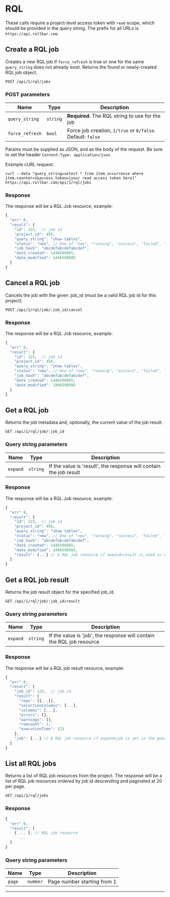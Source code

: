 # RQL

These calls require a project-level access token with `read` scope, which should be provided in
the query string. The prefix for all URLs is `https://api.rollbar.com`.

## Create a RQL job

Creates a new RQL job if `force_refresh` is true or one for the same `query_string` does not
already exist. Returns the found or newly-created RQL job object.

    POST /api/1/rql/jobs

### POST parameters

Name | Type | Description
-----|------|-------------
`query_string`|`string`|**Required.** The RQL string to use for the job
`force_refresh`|`bool`| Force job creation, `1/true` or `0/false`. Default: `false`

Params must be supplied as JSON, and as the body of the request. Be sure to set the
header `Content-Type: application/json`.

Example cURL request:

`curl --data "query_string=select * from item_occurrence where item.counter=1&access_token=[your read access token here]" https://api.rollbar.com/api/1/rql/jobs`


### Response

The response will be a RQL Job resource, example:

```js
{
  "err" 0,
  "result": {
    "id": 123,  // job id
    "project_id": 456,
    "query_string": "show tables",
    "status": "new", // One of "new", "running", "success", "failed", "cancelled", or "timed_out"
    "job_hash": "abcdefabcdefabcdef",
    "date_created": 1446598885,
    "date_modified": 1446598885
  }
}
```


## Cancel a RQL job

Cancels the job with the given :job_id (must be a valid RQL job id for this project).

    POST /api/1/rql/job/:job_id/cancel

### Response

The response will be a RQL Job resource, example:

```js
{
  "err" 0,
  "result": {
    "id": 123,  // job id
    "project_id": 456,
    "query_string": "show tables",
    "status": "new", // One of "new", "running", "success", "failed", "cancelled", or "timed_out"
    "job_hash": "abcdefabcdefabcdef",
    "date_created": 1446598885,
    "date_modified": 1446598885
  }
}
```


## Get a RQL job

Returns the job metadata and, optionally, the current value of the job result.

    GET /api/1/rql/job/:job_id

### Query string parameters

Name | Type | Description
-----|------|-------------
`expand`|`string`|If the value is 'result', the response will contain the job result

### Response

The response will be a RQL Job resource, example:

```js
{
  "err" 0,
  "result": {
    "id": 123,  // job id
    "project_id": 456,
    "query_string": "show tables",
    "status": "new", // One of "new", "running", "success", "failed", "cancelled", or "timed_out"
    "job_hash": "abcdefabcdefabcdef",
    "date_created": 1446598885,
    "date_modified": 1446598885,
    "result": {...} // A RQL job resource if expand=result is used in query string
  }
}
```


## Get a RQL job result

Returns the job result object for the specified job_id.

    GET /api/1/rql/job/:job_id/result


### Query string parameters

Name | Type | Description
-----|------|-------------
`expand`|`string`|If the value is 'job', the response will contain the RQL job resource


### Response

The response will be a RQL job result resource, example:

```js
{
  "err" 0,
  "result": {
    "job_id": 123,  // job id
    "result": {
      "rows": [{...}],
      "selectionColumns": [...],
      "columns": [...],
      "errors": [],
      "warnings": [],
      "rowcount": 1,
      "executionTime": 123
    },
    "job": {...} // A RQL job resource if expand=job is set in the query string
  }
}

```


## List all RQL jobs

Returns a list of RQL job resources from the project. The response will be a list of RQL job
resources ordered by job id descending and paginated at 20 per page.

    GET /api/1/rql/jobs

### Response

```js
{
  "err" 0,
  "result": [
    { ... }, // RQL job resource
      ...
  ]
}
```


### Query string parameters

Name | Type | Description
-----|------|-------------
`page`|`number`|Page number starting from 1


-----

